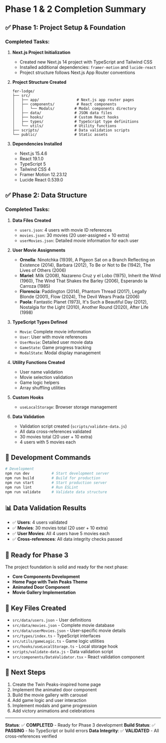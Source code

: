 # Phase 1 & 2 Completion Summary

## ✅ Phase 1: Project Setup & Foundation

### Completed Tasks:
1. **Next.js Project Initialization**
   - Created new Next.js 14 project with TypeScript and Tailwind CSS
   - Installed additional dependencies: `framer-motion` and `lucide-react`
   - Project structure follows Next.js App Router conventions

2. **Project Structure Created**
   ```
   fer-lodge/
   ├── src/
   │   ├── app/                 # Next.js app router pages
   │   ├── components/          # React components
   │   │   └── Modals/         # Modal components directory
   │   ├── data/               # JSON data files
   │   ├── hooks/              # Custom React hooks
   │   ├── types/              # TypeScript type definitions
   │   └── utils/              # Utility functions
   ├── scripts/                # Data validation scripts
   └── public/                 # Static assets
   ```

3. **Dependencies Installed**
   - Next.js 15.4.6
   - React 19.1.0
   - TypeScript 5
   - Tailwind CSS 4
   - Framer Motion 12.23.12
   - Lucide React 0.539.0

## ✅ Phase 2: Data Structure

### Completed Tasks:
1. **Data Files Created**
   - `users.json`: 4 users with movie ID references
   - `movies.json`: 30 movies (20 user-assigned + 10 extra)
   - `userMovies.json`: Detailed movie information for each user

2. **User Movie Assignments**
   - **Ornella**: Ninotchka (1939), A Pigeon Sat on a Branch Reflecting on Existence (2014), Barbara (2012), To Be or Not to Be (1942), The Lives of Others (2006)
   - **Mariel**: Milk (2008), Nazareno Cruz y el Lobo (1975), Inherit the Wind (1960), The Wind That Shakes the Barley (2006), Esperando la Carroza (1985)
   - **Florencia**: Paddington (2014), Phantom Thread (2017), Legally Blonde (2001), Flow (2024), The Devil Wears Prada (2006)
   - **Paola**: Fantastic Planet (1973), It's Such a Beautiful Day (2012), Nostalgia for the Light (2010), Another Round (2020), After Life (1998)

3. **TypeScript Types Defined**
   - `Movie`: Complete movie information
   - `User`: User with movie references
   - `UserMovie`: Detailed user movie data
   - `GameState`: Game progress tracking
   - `ModalState`: Modal display management

4. **Utility Functions Created**
   - User name validation
   - Movie selection validation
   - Game logic helpers
   - Array shuffling utilities

5. **Custom Hooks**
   - `useLocalStorage`: Browser storage management

6. **Data Validation**
   - Validation script created (`scripts/validate-data.js`)
   - All data cross-references validated
   - 30 movies total (20 user + 10 extra)
   - 4 users with 5 movies each

## 🔧 Development Commands

```bash
# Development
npm run dev          # Start development server
npm run build        # Build for production
npm run start        # Start production server
npm run lint         # Run ESLint
npm run validate     # Validate data structure
```

## 📊 Data Validation Results

- ✅ **Users**: 4 users validated
- ✅ **Movies**: 30 movies total (20 user + 10 extra)
- ✅ **User Movies**: All 4 users have 5 movies each
- ✅ **Cross-references**: All data integrity checks passed

## 🚀 Ready for Phase 3

The project foundation is solid and ready for the next phase:
- **Core Components Development**
- **Home Page with Twin Peaks Theme**
- **Animated Door Component**
- **Movie Gallery Implementation**

## 📁 Key Files Created

- `src/data/users.json` - User definitions
- `src/data/movies.json` - Complete movie database
- `src/data/userMovies.json` - User-specific movie details
- `src/types/index.ts` - TypeScript interfaces
- `src/utils/gameLogic.ts` - Game logic utilities
- `src/hooks/useLocalStorage.ts` - Local storage hook
- `scripts/validate-data.js` - Data validation script
- `src/components/DataValidator.tsx` - React validation component

## 🎯 Next Steps

1. Create the Twin Peaks-inspired home page
2. Implement the animated door component
3. Build the movie gallery with carousel
4. Add game logic and user interaction
5. Implement modals and game progression
6. Add victory animations and celebrations

---

**Status**: ✅ **COMPLETED** - Ready for Phase 3 development
**Build Status**: ✅ **PASSING** - No TypeScript or build errors
**Data Integrity**: ✅ **VALIDATED** - All cross-references verified
